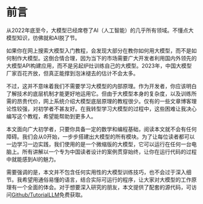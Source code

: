 # 前言

从2022年底至今，大模型已经席卷了AI（人工智能）的几乎所有领域。不懂点大模型知识，彷佛就和AI脱了节。

如果你在网上搜索大模型入门教程，会发现大部分在教你如何用大模型，而不是如何制作大模型。这倒合情合理，因为当下的市场需要广大开发者利用国内外领先的大模型API构建应用，而不是另起炉灶训练自己的大模型。2023年，中国大模型厂家百花齐放，但真正能撑到泡沫褪去的估计不会太多。

不过，这并不意味着我们不需要学习大模型的内部原理。作为开发者，你应该明白了解技术的底层机制才能更好地运用它。但由于大模型本身的复杂度，以及训练所需的昂贵代价，网上系统介绍大模型底层原理的教程很少。仅有的一些文章博客理论性较强，对初学者不甚友好。在我转型学习大模型的过程中，这些困难让我决心编写这个教程，希望能帮助到更多人。

本文面向广大初学者，只要你具备一定的数学和编程基础，阅读本文就不会有任何障碍。我们会从0开始，一步步搭建出大模型的所有模块。为了让每位读者都可以一边学习一边实践，我们使用的是一个微缩版的大模型，它可以运行在任何一台电脑上。所有讲解以一个专为中国读者设计的案例贯穿始终，让你在运行代码的过程中就能感到AI的魅力。

需要强调的是，本文并不包含任何实用性的大模型训练技巧，也不会过于深入细节。我希望用通俗易懂的语言，结合实际可运行的程序，让大家对大模型的工作原理有一个全面的体会。对于想要深入研究的朋友，本文提供了配套的源代码，可访问[Github/TutorialLLM](https://github.com/jingedawang/TutorialLLM)免费获取。
